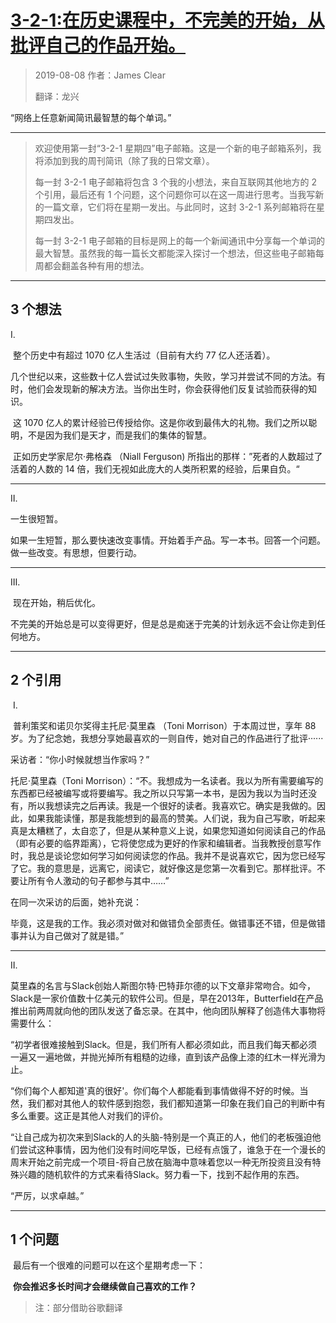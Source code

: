 # [3-2-1:在历史课程中，不完美的开始，从批评自己的作品开始。](https://jamesclear.com/3-2-1/august-8-2019)

> 2019-08-08 作者：James Clear
>
> 翻译：龙兴

“网络上任意新闻简讯最智慧的每个单词。”

---

>  欢迎使用第一封“3-2-1 星期四”电子邮箱。这是一个新的电子邮箱系列，我将添加到我的周刊简讯（除了我的日常文章）。
>
> 每一封 3-2-1 电子邮箱将包含 3 个我的小想法，来自互联网其他地方的 2 个引用，最后还有 1 个问题，这个问题你可以在这一周进行思考。当我写新的一篇文章，它们将在星期一发出。与此同时，这封 3-2-1 系列邮箱将在星期四发出。
>
> 每一封 3-2-1 电子邮箱的目标是网上的每一个新闻通讯中分享每一个单词的最大智慧。虽然我的每一篇长文都能深入探讨一个想法，但这些电子邮箱每周都会翻盖各种有用的想法。

---

##  3 个想法

   Ⅰ. 

​       整个历史中有超过 1070 亿人生活过（目前有大约 77 亿人还活着）。

​       几个世纪以来，这些数十亿人尝试过失败事物，失败，学习并尝试不同的方法。有时，他们会发现新的解决方法。当你出生时，你会获得他们反复试验而获得的知识。

​      这 1070 亿人的累计经验已传授给你。这是你收到最伟大的礼物。我们之所以聪明，不是因为我们是天才，而是我们的集体的智慧。

​       正如历史学家尼尔·弗格森 （Niall Ferguson) 所指出的那样：”死者的人数超过了活着的人数的 14 倍，我们无视如此庞大的人类所积累的经验，后果自负。“

---

  Ⅱ. 

 一生很短暂。

 如果一生短暂，那么要快速改变事情。开始着手产品。写一本书。回答一个问题。做一些改变。有思想，但要行动。

---

   Ⅲ.

​     现在开始，稍后优化。

​    不完美的开始总是可以变得更好，但是总是痴迷于完美的计划永远不会让你走到任何地方。

---

## 2 个引用

​    Ⅰ. 

​    普利策奖和诺贝尔奖得主托尼·莫里森 （Toni Morrison）于本周过世，享年 88 岁。为了纪念她，我想分享她最喜欢的一则自传，她对自己的作品进行了批评······

  采访者：“你小时候就想当作家吗？”

  托尼·莫里森（Toni Morrison）：“不。我想成为一名读者。我以为所有需要编写的东西都已经被编写或将要编写。我之所以只写第一本书，是因为我以为当时还没有，所以我想读完之后再读。我是一个很好的读者。我喜欢它。确实是我做的。因此，如果我能读懂，那是我能想到的最高的赞美。人们说，我为自己写歌，听起来真是太糟糕了，太自恋了，但是从某种意义上说，如果您知道如何阅读自己的作品（即有必要的临界距离），它将使您成为更好的作家和编辑者。当我教授创意写作时，我总是谈论您如何学习如何阅读您的作品。我并不是说喜欢它，因为您已经写了它。我的意思是，远离它，阅读它，就好像这是您第一次看到它。那样批评。不要让所有令人激动的句子都参与其中……”

   在同一次采访的后面，她补充说：

   毕竟，这是我的工作。我必须对做对和做错负全部责任。做错事还不错，但是做错事并认为自己做对了就是错。”

---

  Ⅱ. 

  莫里森的名言与Slack创始人斯图尔特·巴特菲尔德的以下文章非常吻合。如今，Slack是一家价值数十亿美元的软件公司。但是，早在2013年，Butterfield在产品推出前两周就向他的团队发送了备忘录。在其中，他向团队解释了创造伟大事物将需要什么：

  “初学者很难接触到Slack。但是，我们所有人都必须如此，而且我们每天都必须一遍又一遍地做，并抛光掉所有粗糙的边缘，直到该产品像上漆的红木一样光滑为止。

  “你们每个人都知道'真的很好'。你们每个人都能看到事情做得不好的时候。当然，我们都对其他人的软件感到抱怨，我们都知道第一印象在我们自己的判断中有多么重要。这正是其他人对我们的评价。

   “让自己成为初次来到Slack的人的头脑-特别是一个真正的人，他们的老板强迫他们尝试这种事情，因为他们没有时间吃早饭，已经有点饿了，谁急于在一个漫长的周末开始之前完成一个项目-将自己放在脑海中意味着您以一种无所投资且没有特殊兴趣的随机软件的方式来看待Slack。努力看一下，找到不起作用的东西。

   “严厉，以求卓越。”

---

## 1 个问题

​    最后有一个很难的问题可以在这个星期考虑一下：

​    **你会推迟多长时间才会继续做自己喜欢的工作？**



> 注：部分借助谷歌翻译

